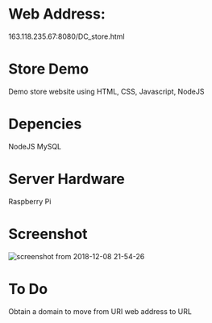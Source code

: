 # Web Address: 
  163.118.235.67:8080/DC_store.html

# Store Demo
  Demo store website using HTML, CSS, Javascript, NodeJS

# Depencies
  NodeJS
  MySQL
  
# Server Hardware
  Raspberry Pi

# Screenshot
![screenshot from 2018-12-08 21-54-26](https://user-images.githubusercontent.com/19677443/49692915-e7766500-fb33-11e8-9148-f0f8dc736e97.png)
  
# To Do 
  Obtain a domain to move from URI web address to URL
